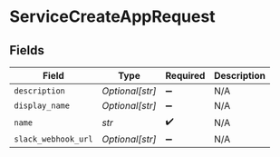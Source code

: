 # ServiceCreateAppRequest


## Fields

| Field               | Type                | Required            | Description         |
| ------------------- | ------------------- | ------------------- | ------------------- |
| `description`       | *Optional[str]*     | :heavy_minus_sign:  | N/A                 |
| `display_name`      | *Optional[str]*     | :heavy_minus_sign:  | N/A                 |
| `name`              | *str*               | :heavy_check_mark:  | N/A                 |
| `slack_webhook_url` | *Optional[str]*     | :heavy_minus_sign:  | N/A                 |